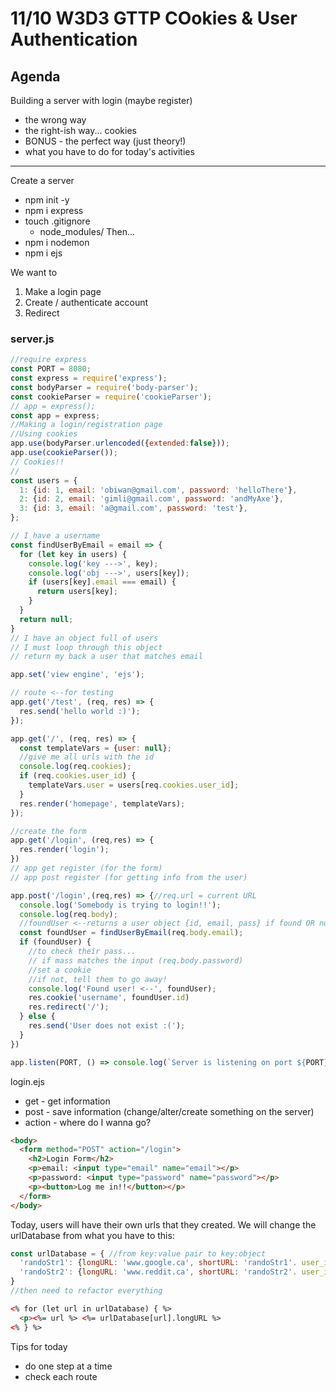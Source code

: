 # 11/10 W3D3 GTTP COokies & User Authentication
## Agenda
Building a server with login (maybe register)
- the wrong way
- the right-ish way... cookies
- BONUS - the perfect way (just theory!)
- what you have to do for today's activities
---
Create a server
- npm init -y
- npm i express
- touch .gitignore
  - node_modules/
Then...
- npm i nodemon
- npm i ejs

We want to
1. Make a login page
2. Create / authenticate account
3. Redirect
### server.js
```javascript
//require express
const PORT = 8080;
const express = require('express');
const bodyParser = require('body-parser');
const cookieParser = require('cookieParser');
// app = express();
const app = express;
//Making a login/registration page
//Using cookies
app.use(bodyParser.urlencoded({extended:false}));
app.use(cookieParser());
// Cookies!!
//
const users = {
  1: {id: 1, email: 'obiwan@gmail.com', password: 'helloThere'},
  2: {id: 2, email: 'gimli@gmail.com', password: 'andMyAxe'},
  3: {id: 3, email: 'a@gmail.com', password: 'test'},
};

// I have a username
const findUserByEmail = email => {
  for (let key in users) {
    console.log('key --->', key);
    console.log('obj --->', users[key]);
    if (users[key].email === email) {
      return users[key];
    }
  }
  return null;
}
// I have an object full of users
// I must loop through this object
// return my back a user that matches email

app.set('view engine', 'ejs');

// route <--for testing
app.get('/test', (req, res) => {
  res.send('hello world :)');
});

app.get('/', (req, res) => {
  const templateVars = {user: null};
  //give me all urls with the id
  console.log(req.cookies);
  if (req.cookies.user_id) {
    templateVars.user = users[req.cookies.user_id];
  }
  res.render('homepage', templateVars);
});

//create the form
app.get('/login', (req,res) => {
  res.render('login');
})
// app get register (for the form)
// app post register (for getting info from the user)

app.post('/login',(req,res) => {//req.url = current URL
  console.log('Somebody is trying to login!!');
  console.log(req.body);
  //foundUser <--returns a user object {id, email, pass} if found OR null if not
  const foundUser = findUserByEmail(req.body.email);
  if (foundUser) {
    //to check their pass...
    // if mass matches the input (req.body.password)
    //set a cookie
    //if not, tell them to go away!
    console.log('Found user! <--', foundUser);
    res.cookie('username', foundUser.id)
    res.redirect('/');
  } else {
    res.send('User does not exist :(');
  }
})

app.listen(PORT, () => console.log(`Server is listening on port ${PORT}`));
```

login.ejs
- get - get information
- post - save information (change/alter/create something on the server)
- action - where do I wanna go?
```html
<body>
  <form method="POST" action="/login">
    <h2>Login Form</h2>
    <p>email: <input type="email" name="email"></p>
    <p>password: <input type="password" name="password"></p>
    <p><button>Log me in!!</button></p>
  </form>
</body>

```
Today, users will have their own urls that they created. We will change the urlDatabase from what you have to this:
```javascript
const urlDatabase = { //from key:value pair to key:object
  'randoStr1': {longURL: 'www.google.ca', shortURL: 'randoStr1'. user_id: 1},
  'randoStr2': {longURL: 'www.reddit.ca', shortURL: 'randoStr2'. user_id: 2}
}
//then need to refactor everything
```
```html
<% for (let url in urlDatabase) { %>
  <p><%= url %> <%= urlDatabase[url].longURL %>
<% } %>
```
Tips for today
- do one step at a time
- check each route